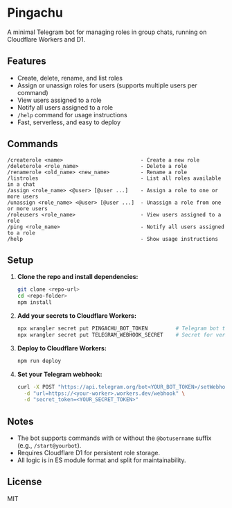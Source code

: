 # Pingachu

A minimal Telegram bot for managing roles in group chats, running on Cloudflare Workers and D1.

## Features

 - Create, delete, rename, and list roles
 - Assign or unassign roles for users (supports multiple users per command)
 - View users assigned to a role
 - Notify all users assigned to a role
 - `/help` command for usage instructions
 - Fast, serverless, and easy to deploy

## Commands

```
/createrole <name>                         - Create a new role
/deleterole <role_name>                    - Delete a role
/renamerole <old_name> <new_name>          - Rename a role
/listroles                                 - List all roles available in a chat
/assign <role_name> <@user> [@user ...]    - Assign a role to one or more users
/unassign <role_name> <@user> [@user ...]  - Unassign a role from one or more users
/roleusers <role_name>                     - View users assigned to a role
/ping <role_name>                          - Notify all users assigned to a role
/help                                      - Show usage instructions
```

## Setup

1. **Clone the repo and install dependencies:**

   ```sh
   git clone <repo-url>
   cd <repo-folder>
   npm install
   ```

2. **Add your secrets to Cloudflare Workers:**

   ```sh
   npx wrangler secret put PINGACHU_BOT_TOKEN         # Telegram bot token
   npx wrangler secret put TELEGRAM_WEBHOOK_SECRET    # Secret for verifying Telegram webhooks
   ```

3. **Deploy to Cloudflare Workers:**

   ```sh
   npm run deploy
   ```

4. **Set your Telegram webhook:**
   ```sh
   curl -X POST "https://api.telegram.org/bot<YOUR_BOT_TOKEN>/setWebhook" \
     -d "url=https://<your-worker>.workers.dev/webhook" \
     -d "secret_token=<YOUR_SECRET_TOKEN>"
   ```

## Notes

- The bot supports commands with or without the `@botusername` suffix (e.g., `/start@yourbot`).
- Requires Cloudflare D1 for persistent role storage.
- All logic is in ES module format and split for maintainability.

## License

MIT
